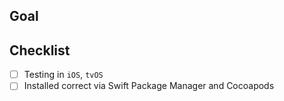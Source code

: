 ## Goal
<!--- Provide details about reason changes. -->

## Checklist
<!--- Go over all the following points, and put an `x` in all the boxes that apply. -->
- [ ] Testing in `iOS`, `tvOS`
- [ ] Installed correct via Swift Package Manager and Cocoapods
